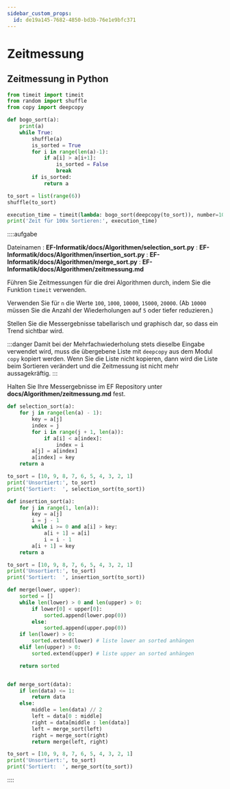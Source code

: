 ```yaml
---
sidebar_custom_props:
  id: de19a145-7682-4850-bd3b-76e1e9bfc371
---
```

# Zeitmessung

## Zeitmessung in Python

```py
from timeit import timeit
from random import shuffle
from copy import deepcopy

def bogo_sort(a):
    print(a)
    while True:
        shuffle(a)
        is_sorted = True
        for i in range(len(a)-1):
            if a[i] > a[i+1]:
                is_sorted = False
                break
        if is_sorted:
            return a

to_sort = list(range(6))
shuffle(to_sort)

execution_time = timeit(lambda: bogo_sort(deepcopy(to_sort)), number=100)
print('Zeit für 100x Sortieren:', execution_time)
```


::::aufgabe
<Answer type="state" webKey="2d7b9a0d-172d-4d30-b1ba-d14c59708239" />

Dateinamen
: __EF-Informatik/docs/Algorithmen/selection_sort.py__
: __EF-Informatik/docs/Algorithmen/insertion_sort.py__
: __EF-Informatik/docs/Algorithmen/merge_sort.py__
: __EF-Informatik/docs/Algorithmen/zeitmessung.md__

Führen Sie Zeitmessungen für die drei Algorithmen durch, indem Sie die Funktion `timeit` verwenden.

Verwenden Sie für `n` die Werte `100`, `1000`, `10000`, `15000`, `20000`. (Ab `10000` müssen Sie die Anzahl der Wiederholungen auf `5` oder tiefer reduzieren.)

Stellen Sie die Messergebnisse tabellarisch und graphisch dar, so dass ein Trend sichtbar wird.

:::danger
Damit bei der Mehrfachwiederholung stets dieselbe Eingabe verwendet wird, muss die übergebene  Liste mit `deepcopy` aus dem Modul `copy` kopiert werden. Wenn Sie die Liste nicht kopieren, dann wird die Liste beim Sortieren verändert und die Zeitmessung ist nicht mehr aussagekräftig. 
:::

Halten Sie Ihre Messergebnisse im EF Repository unter __docs/Algorithmen/zeitmessung.md__ fest.

<Tabs>
<TabItem value="Selection Sort">

```py live_py slim
def selection_sort(a):
    for j in range(len(a) - 1):
        key = a[j]
        index = j
        for i in range(j + 1, len(a)):
            if a[i] < a[index]:
                index = i
        a[j] = a[index]
        a[index] = key
    return a

to_sort = [10, 9, 8, 7, 6, 5, 4, 3, 2, 1]
print('Unsortiert:', to_sort)
print('Sortiert:  ', selection_sort(to_sort))
```

</TabItem>
<TabItem value="Insertion Sort">

```py live_py slim
def insertion_sort(a):
    for j in range(1, len(a)):
        key = a[j]
        i = j - 1
        while i >= 0 and a[i] > key:
            a[i + 1] = a[i]
            i = i - 1
        a[i + 1] = key
    return a

to_sort = [10, 9, 8, 7, 6, 5, 4, 3, 2, 1]
print('Unsortiert:', to_sort)
print('Sortiert:  ', insertion_sort(to_sort))
```


</TabItem>
<TabItem value="Merge Sort">

```py live_py slim
def merge(lower, upper):
    sorted = []
    while len(lower) > 0 and len(upper) > 0:
        if lower[0] < upper[0]:
            sorted.append(lower.pop(0))
        else:
            sorted.append(upper.pop(0))
    if len(lower) > 0:
        sorted.extend(lower) # liste lower an sorted anhängen 
    elif len(upper) > 0:
        sorted.extend(upper) # liste upper an sorted anhängen

    return sorted


def merge_sort(data):
    if len(data) <= 1:
        return data
    else:
        middle = len(data) // 2
        left = data[0 : middle]
        right = data[middle : len(data)]
        left = merge_sort(left)
        right = merge_sort(right)
        return merge(left, right)

to_sort = [10, 9, 8, 7, 6, 5, 4, 3, 2, 1]
print('Unsortiert:', to_sort)
print('Sortiert:  ', merge_sort(to_sort))
```


</TabItem>
</Tabs>

::::